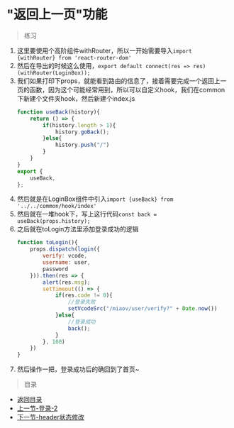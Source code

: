 # "返回上一页"功能

> 练习
1. 这里要使用个高阶组件withRouter，所以一开始需要导入`import {withRouter} from 'react-router-dom'`
2. 然后在导出的时候这么使用，`export default connect(res => res)(withRouter(LoginBox));`
3. 我们如果打印下props，就能看到路由的信息了，接着需要完成一个返回上一页的函数，因为这个可能经常用到，所以可以自定义hook，我们在common下新建个文件夹hook，然后新建个index.js
    ```js
    function useBack(history){
        return () => {
            if(history.length > 1){
                history.goBack();
            }else{
                history.push("/")
            }
        }
    }
    export {
        useBack,
    }; 
    ```
4. 然后就是在LoginBox组件中引入`import {useBack} from '../../common/hook/index'`
5. 然后就在一堆hook下，写上这行代码`const back = useBack(props.history);` 
6. 之后就在toLogin方法里添加登录成功的逻辑
    ```js
    function toLogin(){
        props.dispatch(login({
            verify: vcode, 
            username: user,
            password
        })).then(res => {
            alert(res.msg);
            setTimeout(() => {
                if(res.code != 0){
                    //登录失败
                    setVcodeSrc("/miaov/user/verify?" + Date.now())
                }else{
                    //登录成功
                    back();
                }
            }, 100)
        })
    }    
    ```
7. 然后操作一把，登录成功后的确回到了首页~    


> 目录

* [返回目录](../../README.md)
* [上一节-登录-2](../day-24/登录-2.md)
* [下一节-header状态修改](../day-26/header状态修改.md)